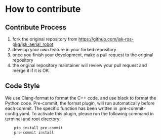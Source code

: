 # How to contribute

## Contribute Process

1. fork the original repository from https://github.com/jsk-ros-pkg/jsk_aerial_robot
2. develop your own feature in your forked repository
3. once you finish your development, make a pull request to the original repository
4. the original repository maintainer will review your pull request and merge it if it is OK

## Code Style

We use Clang-format to format the C++ code, and use black to format the Python code. 
Pre-commit, the format plugin, will run automatically before each commit. The specific function has been written in 
.pre-commit-config.yaml. To activate this plugin, please run the following command in terminal and root directory:

```bash
    pip install pre-commit
    pre-commit install
```
